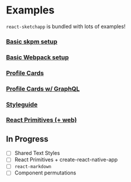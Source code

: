 # Examples

`react-sketchapp` is bundled with lots of examples!

### [Basic skpm setup](https://github.com/airbnb/react-sketchapp/tree/master/examples/basic-skpm)

### [Basic Webpack setup](https://github.com/airbnb/react-sketchapp/tree/master/examples/basic-webpack)

### [Profile Cards](https://github.com/airbnb/react-sketchapp/tree/master/examples/profile-cards)

### [Profile Cards w/ GraphQL](https://github.com/airbnb/react-sketchapp/tree/master/examples/profile-cards-graphql)

### [Styleguide](https://github.com/airbnb/react-sketchapp/tree/master/examples/styleguide)

### [React Primitives (+ web)](https://github.com/airbnb/react-sketchapp/tree/master/examples/react-primitives)

## In Progress
- [ ] Shared Text Styles
- [ ] React Primitives + create-react-native-app
- [ ] `react-markdown`
- [ ] Component permutations
